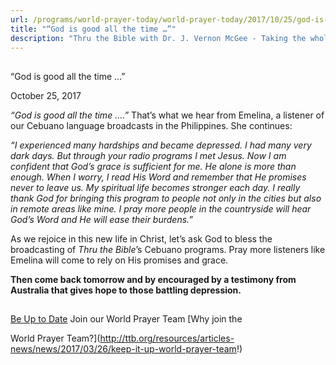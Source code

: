 ```yaml
---
url: /programs/world-prayer-today/world-prayer-today/2017/10/25/god-is-good-all-the-time
title: "“God is good all the time …”"
description: "Thru the Bible with Dr. J. Vernon McGee - Taking the whole Word to the whole world"
---
```







## 
 “God is good all the time …”


October 25, 2017




*“God is good all the time ….”* That’s what we hear from Emelina, a listener of our Cebuano language broadcasts in the Philippines. She continues:


*“I experienced many hardships and became depressed. I had many very dark days. But through your radio programs I met Jesus. Now I am confident that God’s grace is sufficient for me. He alone is more than enough. When I worry, I read His Word and remember that He promises never to leave us. My spiritual life becomes stronger each day. I really thank God for bringing this program to people not only in the cities but also in remote areas like mine. I pray more people in the countryside will hear God’s Word and He will ease their burdens.”*


As we rejoice in this new life in Christ, let’s ask God to bless the broadcasting of *Thru the Bible*’s Cebuano programs. Pray more listeners like Emelina will come to rely on His promises and grace.


**Then come back tomorrow and by encouraged by a testimony from Australia that gives hope to those battling depression.**







## 




[Be Up to Date](http://feeds.feedburner.com/WorldPrayerToday "World Prayer Today RSS Feed")
Join our World Prayer Team
[Why join the  

World Prayer Team?](http://ttb.org/resources/articles-news/news/2017/03/26/keep-it-up-world-prayer-team!)




